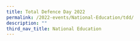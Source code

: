 ```yaml
---
title: Total Defence Day 2022
permalink: /2022-events/National-Education/tdd/
description: ""
third_nav_title: National Education
---
```

